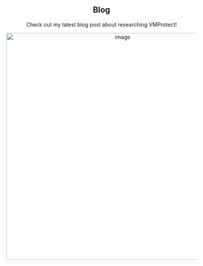 <div align="center">
  <h2>Blog</h2>
  Check out my latest blog post about researching VMProtect!

  <a href="https://vxcall.github.io/posts/vmprotect-research/"><img width="600" alt="image" src="https://github.com/user-attachments/assets/e8fd5504-c58f-4e47-9e55-3d0a079446dc"></a>
</div>
